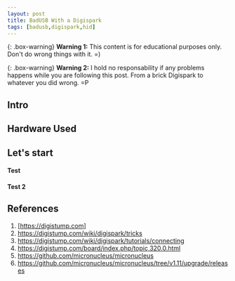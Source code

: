 ```yaml
---
layout: post
title: BadUSB With a Digispark
tags: [badusb,digispark,hid]
---
```


{: .box-warning}
**Warning 1:** This content is for educational purposes only. Don't do wrong things with it. =)

{: .box-warning} 
**Warning 2:** I hold no responsability if any problems happens while you are following this post. From a brick Digispark to whatever you did wrong. =P


## Intro

## Hardware Used

## Let's start

#### Test
#### Test 2

## References

1. [https://digistump.com]
2. https://digistump.com/wiki/digispark/tricks
3. https://digistump.com/wiki/digispark/tutorials/connecting
4. https://digistump.com/board/index.php/topic,320.0.html
5. https://github.com/micronucleus/micronucleus
6. https://github.com/micronucleus/micronucleus/tree/v1.11/upgrade/releases
